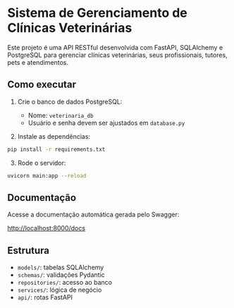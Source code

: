 # Sistema de Gerenciamento de Clínicas Veterinárias

Este projeto é uma API RESTful desenvolvida com FastAPI, SQLAlchemy e PostgreSQL para gerenciar clínicas veterinárias, seus profissionais, tutores, pets e atendimentos.

## Como executar

1. Crie o banco de dados PostgreSQL:
   - Nome: `veterinaria_db`
   - Usuário e senha devem ser ajustados em `database.py`

2. Instale as dependências:
```bash
pip install -r requirements.txt
```

3. Rode o servidor:
```bash
uvicorn main:app --reload
```

## Documentação

Acesse a documentação automática gerada pelo Swagger:

[http://localhost:8000/docs](http://localhost:8000/docs)

## Estrutura

- `models/`: tabelas SQLAlchemy
- `schemas/`: validações Pydantic
- `repositories/`: acesso ao banco
- `services/`: lógica de negócio
- `api/`: rotas FastAPI